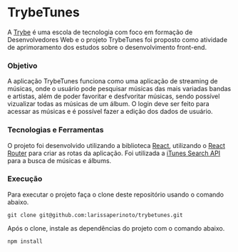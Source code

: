 # TrybeTunes

A [Trybe](https://www.betrybe.com/) é uma escola de tecnologia com foco em formação de Desenvolvedores Web e o projeto TrybeTunes foi proposto como atividade de aprimoramento dos estudos sobre o desenvolvimento front-end.

### Objetivo

A aplicação TrybeTunes funciona como uma aplicação de streaming de músicas, onde o usuário pode pesquisar músicas das mais variadas bandas e artistas, além de poder favoritar e desfvoritar músicas, sendo possível vizualizar todas as músicas de um álbum. O login deve ser feito para acessar as músicas e é possível fazer a edição dos dados de usuário.

### Tecnologias e Ferramentas

O projeto foi desenvolvido utilizando a biblioteca [React](https://pt-br.reactjs.org/), utilizando o [React Router](https://reactrouter.com/) para criar as rotas da aplicação. Foi utilizada a [iTunes Search API](https://developer.apple.com/library/archive/documentation/AudioVideo/Conceptual/iTuneSearchAPI/index.html#//apple_ref/doc/uid/TP40017632-CH3-SW1) para a busca de músicas e álbums.

### Execução

Para executar o projeto faça o clone deste repositório usando o comando abaixo.

    git clone git@github.com:larissaperinoto/trybetunes.git
    
Após o clone, instale as dependências do projeto com o comando abaixo.

    npm install